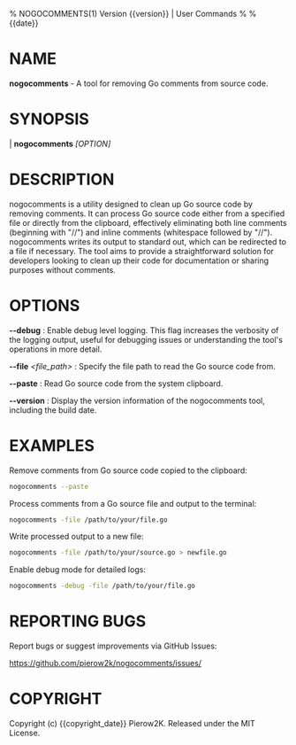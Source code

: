 % NOGOCOMMENTS(1) Version {{version}} | User Commands
%
% {{date}}

NAME
====

**nogocomments** - A tool for removing Go comments from source code.

SYNOPSIS
========

| **nogocomments** *\[OPTION\]*

DESCRIPTION
===========

nogocomments is a utility designed to clean up Go source code by removing
comments. It can process Go source code either from a specified file or
directly from the clipboard, effectively eliminating both line comments
(beginning with "//") and inline comments (whitespace followed by "//").
nogocomments writes its output to standard out, which can be redirected to
a file if necessary. The tool aims to provide a straightforward solution
for developers looking to clean up their code for documentation or sharing
purposes without comments.

OPTIONS
=======

**\-\-debug**
:   Enable debug level logging. This flag increases the verbosity of
    the logging output, useful for debugging issues or understanding
    the tool's operations in more detail.

**\-\-file** *\<file_path\>*
:   Specify the file path to read the Go source code from.

**\-\-paste**
:   Read Go source code from the system clipboard.

**\-\-version**
:   Display the version information of the nogocomments tool, including
    the build date.

EXAMPLES
========

Remove comments from Go source code copied to the clipboard:

```bash
nogocomments --paste
```

Process comments from a Go source file and output to the terminal:

```bash
nogocomments -file /path/to/your/file.go
```

Write processed output to a new file:

```bash
nogocomments -file /path/to/your/source.go > newfile.go
```

Enable debug mode for detailed logs:

```bash
nogocomments -debug -file /path/to/your/file.go
```

REPORTING BUGS
==============

Report bugs or suggest improvements via GitHub Issues:

https://github.com/pierow2k/nogocomments/issues/

COPYRIGHT
=========

Copyright (c) {{copyright_date}} Pierow2K. Released under the MIT License.

